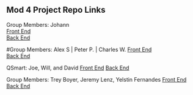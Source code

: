 ## Mod 4 Project Repo Links

Group Members: Johann  
[Front End](https://github.com/johannkerr/catsrightmeowtv)  
[Back End](https://github.com/johannkerr/catsrightmeowapi)  

#Group Members: Alex S | Peter P. | Charles W.
[Front End](https://github.com/peterpapadim/instalytics-fe)  
[Back End](https://github.com/cwooley/Instalytics-Api)  

QSmart: Joe, Will, and David
[Front End](https://github.com/davidtom/qsmart-react)
[Back End](https://github.com/davidtom/qsmart-api)

Group Members: Trey Boyer, Jeremy Lenz, Yelstin Fernandes
[Front End](https://github.com/yfern328/booze-chooze)
[Back End](https://github.com/jeremylenz/booze-chooze-api)

